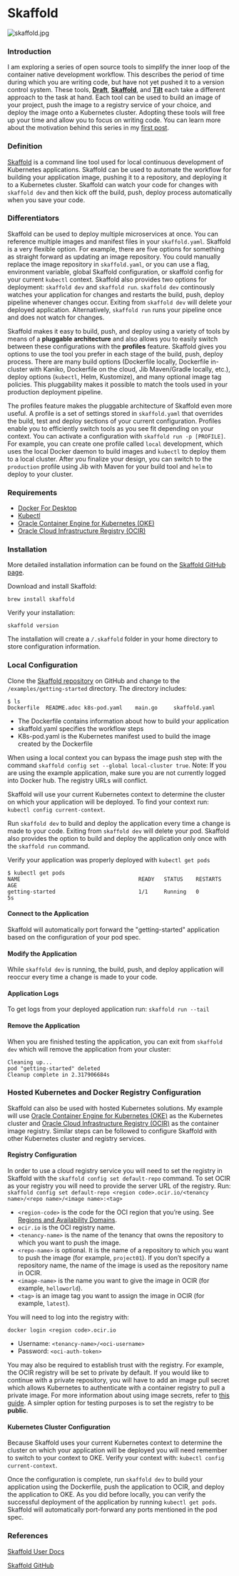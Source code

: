 # Skaffold

![skaffold.jpg](https://github.com/GoogleContainerTools/skaffold/blob/master/logo/skaffold.jpg?raw=true)



### Introduction 

I am exploring a series of open source tools to simplify the inner loop of the container native development workflow. This describes the period of time during which you are writing code, but have not yet pushed it to a version control system. These tools, [**Draft**](draft.md), [**Skaffold**](skaffold.md), and [**Tilt**](tilt.md) each take a different approach to the task at hand.  Each tool can be used to build an image of your project, push the image to a registry service of your choice, and deploy the image onto a Kubernetes cluster. Adopting these tools will free up your time and allow you to focus on writing code. You can learn more about the motivation behind this series in my [first post](intro.md). 



### Definition 

[Skaffold](https://github.com/GoogleContainerTools/skaffold) is a command line tool used for local continuous development of Kubernetes applications. Skaffold can be used to automate the workflow for building your application image, pushing it to a repository, and deploying it to a Kubernetes cluster. Skaffold can watch your code for changes with `skaffold dev` and then kick off the build, push, deploy process automatically when you save your code. 



### Differentiators

Skaffold can be used to deploy multiple microservices at once. You can reference multiple images and manifest files in your `skaffold.yaml`. Skaffold is a very flexible option. For example, there are five options for something as straight forward as updating an image repository. You could manually replace the image repository in `skaffold.yaml`, or you can use a flag, environment variable, global Skaffold configuration, or skaffold config for your current `kubectl` context. Skaffold also provides two options for deployment: `skaffold dev` and `skaffold run`. `skaffold dev` continously watches your application for changes and restarts the build, push, deploy pipeline whenever changes occur. Exiting from `skaffold dev` will delete your deployed application. Alternatively, `skaffold run` runs your pipeline once and does not watch for changes. 

Skaffold makes it easy to build, push, and deploy using a variety of tools by means of a **pluggable architecture** and also allows you to easily switch between these configurations with the **profiles** feature. Skaffold gives you options to use the tool you prefer in each stage of the build, push, deploy process. There are many build options (Dockerfile locally, Dockerfile in-cluster with Kaniko, Dockerfile on the cloud, Jib Maven/Gradle locally, etc.), deploy options (`kubectl`, Helm, Kustomize), and many optional image tag policies. This pluggability makes it possible to match the tools used in your production deployment pipeline. 

The profiles feature makes the pluggable architecture of Skaffold even more useful. A profile is a set of settings stored in `skaffold.yaml` that overrides the build, test and deploy sections of your current configuration. Profiles enable you to efficiently switch tools as you see fit depending on your context. You can activate a configuration with `skaffold run -p [PROFILE]`. For example, you can create one profile called `local` development, which uses the local Docker daemon to build images and `kubectl` to deploy them to a local cluster. After you finalize your design, you can switch to the `production` profile using Jib with Maven for your build tool and `helm` to deploy to your cluster. 



### Requirements

- [Docker For Desktop](https://www.docker.com/products/docker-desktop)
- [Kubectl](https://kubernetes.io/docs/tasks/tools/install-kubectl/)
- [Oracle Container Engine for Kubernetes (OKE)](https://docs.cloud.oracle.com/iaas/Content/ContEng/Concepts/contengoverview.htm)
- [Oracle Cloud Infrastructure Registry (OCIR)](https://docs.cloud.oracle.com/iaas/Content/Registry/Concepts/registryoverview.htm)



### Installation 

More detailed installation information can be found on the [Skaffold GitHub page](https://github.com/GoogleContainerTools/skaffold). 

Download and install Skaffold: 

`brew install skaffold`

Verify your installation: 

`skaffold version`

The installation will create a `/.skaffold` folder in your home directory to store configuration information.  



### Local Configuration 

Clone the [Skaffold repository](https://github.com/GoogleContainerTools/skaffold) on GitHub and change to the `/examples/getting-started` directory. The directory includes:

```
$ ls 
Dockerfile	README.adoc	k8s-pod.yaml	main.go		skaffold.yaml
```

- The Dockerfile contains information about how to build your application 
- skaffold.yaml specifies the workflow steps
- K8s-pod.yaml is the Kubernetes manifest used to build the image created by the Dockerfile

When using a local context you can bypass the image push step with the command `skaffold config set --global local-cluster true`. Note: If you are using the example application, make sure you are not currently logged into Docker hub. The registry URLs will conflict. 

Skaffold will use your current Kubernetes context to determine the cluster on which your application will be deployed. To find your context run: `kubectl config current-context`. 

Run `skaffold dev` to build and deploy the application every time a change is made to your code. Exiting from `skaffold dev` will delete your pod. Skaffold also provides the option to build and deploy the application only once with the `skaffold run` command. 

Verify your application was properly deployed with `kubectl get pods`

```
$ kubectl get pods
NAME                                     READY   STATUS    RESTARTS   AGE
getting-started                          1/1     Running   0          5s
```

#### Connect to the Application 

Skaffold will automatically port forward the "getting-started" application based on the configuration of your pod spec. 

#### Modify the Application 

While `skaffold dev` is running, the build, push, and deploy application will reoccur every time a change is made to your code. 

#### Application Logs

To get logs from your deployed application run: `skaffold run --tail`

#### Remove the Application 

When you are finished testing the application, you can exit from `skaffold dev` which will remove the application from your cluster:

```
Cleaning up...
pod "getting-started" deleted
Cleanup complete in 2.317906684s
```


### Hosted Kubernetes and Docker Registry Configuration 

Skaffold can also be used with hosted Kubernetes solutions. My example will use [Oracle Container Engine for Kubernetes (OKE)](https://docs.cloud.oracle.com/iaas/Content/ContEng/Concepts/contengoverview.htm) as the Kubernetes cluster and [Oracle Cloud Infrastructure Registry (OCIR)](https://docs.cloud.oracle.com/iaas/Content/Registry/Concepts/registryoverview.htm) as the container image registry. Similar steps can be followed to configure Skaffold with other Kubernetes cluster and registry services. 

#### Registry Configuration 

In order to use a cloud registry service you will need to set the registry in Skaffold with the `skaffold config set default-repo` command. To set OCIR as your registry you will need to provide the server URL of the registry. Run: `skaffold config set default-repo <region code>.ocir.io/<tenancy name>/<repo name>/<image name>:<tag>` 

- `<region-code>` is the code for the OCI region that you’re using. See [Regions and Availability Domains](https://docs.cloud.oracle.com/iaas/Content/General/Concepts/regions.htm).
- `ocir.io` is the OCI registry name.
- `<tenancy-name>` is the name of the tenancy that owns the repository to which you want to push the image.
- `<repo-name>` is optional. It is the name of a repository to which you want to push the image (for example, `project01`). If you don’t specify a repository name, the name of the image is used as the repository name in OCIR.
- `<image-name>` is the name you want to give the image in OCIR (for example, `helloworld`).
- `<tag>` is an image tag you want to assign the image in OCIR (for example, `latest`).

You will need to log into the registry with:

`docker login <region code>.ocir.io`

- Username: `<tenancy-name>/<oci-username>`
- Password: `<oci-auth-token>`

You may also be required to establish trust with the registry. For example, the OCIR registry will be set to private by default. If you would like to continue with a private repository, you will have to add an image pull secret which allows Kubernetes to authenticate with a container registry to pull a private image. For more information about using image secrets, refer to [this guide](https://www.oracle.com/webfolder/technetwork/tutorials/obe/oci/oke-and-registry/index.html). A simpler option for testing purposes is to set the registry to be **public**. 

#### Kubernetes Cluster Configuration 

Because Skaffold uses your current Kubernetes context to determine the cluster on which your application will be deployed you will need remember to switch to your context to OKE. Verify your context with: `kubectl config current-context`. 

Once the configuration is complete, run `skaffold dev` to build your application using the Dockerfile, push the application to OCIR, and deploy the application to OKE. As you did before locally, you can verify the successful deployment of the application by running `kubectl get pods`. Skaffold will automatically port-forward any ports mentioned in the pod spec.

### References

[Skaffold User Docs](https://skaffold.dev/)

[Skaffold GitHub](https://github.com/GoogleContainerTools/skaffold)

